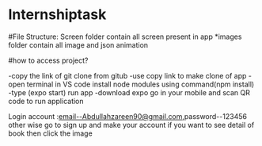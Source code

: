 # Internshiptask

#File Structure:
           Screen folder contain all screen present in app
          *images folder contain all image and json animation 


#how to access project?

-copy the link of git clone from gitub
-use copy link to make clone of app 
-open terminal in VS code install node modules using command(npm install)
-type (expo start) run app
-download expo go in your mobile and scan QR code to run application 


Login account :email--Abdullahzareen90@gmail.com,password--123456 
other wise go to sign up and make your account 
if you want to see detail of book then click the image 

     
